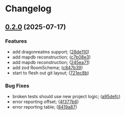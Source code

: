 # Changelog

## [0.2.0](https://github.com/elanthia-online/cartographer/compare/v0.1.0...v0.2.0) (2025-07-17)


### Features

* add dragonrealms support; ([28de110](https://github.com/elanthia-online/cartographer/commit/28de110ce9420d953b4dfcecb5dfbce19e5d8e98))
* add mapdb reconstruction; ([c7b08e3](https://github.com/elanthia-online/cartographer/commit/c7b08e31f24d6a0f48b8d0db64e4fcccd6a3a09d))
* add mapdb reconstruction; ([245ea71](https://github.com/elanthia-online/cartographer/commit/245ea71e011aba7881d4dbd2b9cc6b0cdb7c1969))
* add zod RoomSchema; ([c847b39](https://github.com/elanthia-online/cartographer/commit/c847b39c01d1949276e3f4ad3648f40a3db2a9ea))
* start to flesh out git layout; ([721ec8b](https://github.com/elanthia-online/cartographer/commit/721ec8b348f6e63a0cd4d10d979ed8e55057bf37))


### Bug Fixes

* broken tests should use new project logic; ([a95defc](https://github.com/elanthia-online/cartographer/commit/a95defc4a50e2d9e930a91fef238acad0176e0e2))
* error reporting offset; ([4f377b6](https://github.com/elanthia-online/cartographer/commit/4f377b66f45bdc322ff142826e14c76ce2916865))
* error reporting table; ([8419a87](https://github.com/elanthia-online/cartographer/commit/8419a8796f0069061752c5e2d3e9211db7ab5bc4))
